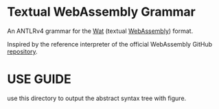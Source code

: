 # Textual WebAssembly Grammar

An ANTLRv4 grammar for the [Wat](http://webassembly.github.io/spec/core/text/index.html) (textual [WebAssembly](https://en.wikipedia.org/wiki/WebAssembly)) format.

Inspired by the reference interpreter of the official WebAssembly GitHub [repository](https://github.com/WebAssembly/spec).

# USE GUIDE
use this directory to output the abstract syntax tree with figure.
